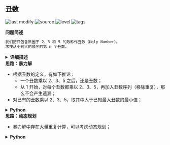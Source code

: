 ## 丑数
<!--START_SECTION:badge-->

![last modify](https://img.shields.io/static/v1?label=last%20modify&message=2022-10-14%2000%3A39%3A24&color=yellowgreen&style=flat-square)
![source](https://img.shields.io/static/v1?label=source&message=%E5%89%91%E6%8C%87Offer&color=green&style=flat-square)
![level](https://img.shields.io/static/v1?label=level&message=%E4%B8%AD%E7%AD%89&color=yellow&style=flat-square)
![tags](https://img.shields.io/static/v1?label=tags&message=%E5%8A%A8%E6%80%81%E8%A7%84%E5%88%92%2C%20%E7%83%AD%E9%97%A8%26%E7%BB%8F%E5%85%B8%26%E6%98%93%E9%94%99&color=orange&style=flat-square)

<!--END_SECTION:badge-->
<!--info
tags: [动态规划, 经典]
source: 剑指Offer
level: 中等
number: '4900'
name: 丑数
companies: []
-->

<summary><b>问题简述</b></summary>

```txt
我们把只包含质因子 2、3 和 5 的数称作丑数（Ugly Number）。
求按从小到大的顺序的第 n 个丑数。
```

<details><summary><b>详细描述</b></summary>

```txt
我们把只包含质因子 2、3 和 5 的数称作丑数（Ugly Number）。求按从小到大的顺序的第 n 个丑数。

示例:
    输入: n = 10
    输出: 12
    解释: 1, 2, 3, 4, 5, 6, 8, 9, 10, 12 是前 10 个丑数。
说明:
    1 是丑数。
    n 不超过1690。

来源：力扣（LeetCode）
链接：https://leetcode-cn.com/problems/chou-shu-lcof
著作权归领扣网络所有。商业转载请联系官方授权，非商业转载请注明出处。
```

</details>

<!-- <div align="center"><img src="../../../_assets/xxx.png" height="300" /></div> -->

<summary><b>思路：暴力解</b></summary>

- 根据丑数的定义，有如下推论：
    - 一个丑数乘以 2、3、5 之后，还是丑数；
    - 从 1 开始，对每个丑数都乘以 2、3、5，再加入丑数序列（移除重复），那么不会产生遗漏；
- 对已有的丑数乘以 2、3、5，取其中大于已知最大丑数的最小值；

<details><summary><b>Python</b></summary>

```python
class Solution:
    def nthUglyNumber(self, n: int) -> int:

        dp = [1]
        for i in range(1, n):
            M = dp[-1]  # 当前最大丑数

            tmp = []
            for x in dp[::-1]:  # 逆序遍历
                if x * 5 < M:
                    break
                    
                if x * 2 > M:
                    tmp.append(x * 2)
                if x * 3 > M:
                    tmp.append(x * 3)
                if x * 5 > M:
                    tmp.append(x * 5)

            dp.append(min(tmp))

        return dp[-1]
```

</details>

<summary><b>思路：动态规划</b></summary>

- 暴力解中存在大量重复计算，可以考虑动态规划；

<details><summary><b>Python</b></summary>

- 代码解读：[丑数，清晰的推导思路](https://leetcode-cn.com/problems/chou-shu-lcof/solution/chou-shu-ii-qing-xi-de-tui-dao-si-lu-by-mrsate/)

```python
class Solution:
    def nthUglyNumber(self, n: int) -> int:

        dp = [1] * n
        p1, p2, p3 = 0, 0, 0  # 三指针归并

        for i in range(1, n):
            n2, n3, n5 = dp[p1] * 2, dp[p2] * 3, dp[p3] * 5
            dp[i] = min(n2, n3, n5)

            # 去重：使用 if 而不是 elif
            if dp[i] == n2:
                p1 += 1
            if dp[i] == n3:
                p2 += 1
            if dp[i] == n5:
                p3 += 1

        return dp[-1]

```

</details>
